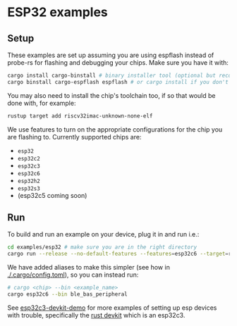 # ESP32 examples

## Setup

These examples are set up assuming you are using espflash instead of probe-rs for flashing and debugging your chips.  Make sure you have it with:

```bash
cargo install cargo-binstall # binary installer tool (optional but recommended)
cargo binstall cargo-espflash espflash # or cargo install if you don't use binstall
```

You may also need to install the chip's toolchain too, if so that would be done with, for example:

```bash
rustup target add riscv32imac-unknown-none-elf
```

We use features to turn on the appropriate configurations for the chip you are flashing to.  Currently supported chips are:

- `esp32`
- `esp32c2`
- `esp32c3`
- `esp32c6`
- `esp32h2`
- `esp32s3`
- (esp32c5 coming soon)

## Run

To build and run an example on your device, plug it in and run i.e.:

```bash
cd examples/esp32 # make sure you are in the right directory
cargo run --release --no-default-features --features=esp32c6 --target=riscv32imac-unknown-none-elf --bin ble_bas_peripheral
```

We have added aliases to make this simpler (see how in [./.cargo/config.toml](./.cargo/config.toml)), so you can instead run:

```bash
# cargo <chip> --bin <example_name>
cargo esp32c6 --bin ble_bas_peripheral
```

See [esp32c3-devkit-demo](https://github.com/jamessizeland/esp32c3-devkit-demo) for more examples of setting up esp devices with trouble, specifically the [rust devkit](https://github.com/esp-rs/esp-rust-board) which is an esp32c3.
